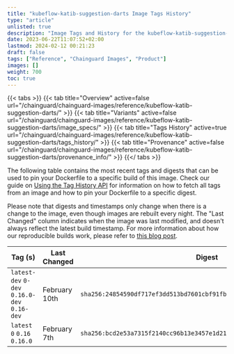 ```yaml
---
title: "kubeflow-katib-suggestion-darts Image Tags History"
type: "article"
unlisted: true
description: "Image Tags and History for the kubeflow-katib-suggestion-darts Chainguard Image"
date: 2023-06-22T11:07:52+02:00
lastmod: 2024-02-12 00:21:23
draft: false
tags: ["Reference", "Chainguard Images", "Product"]
images: []
weight: 700
toc: true
---
```


{{< tabs >}}
{{< tab title="Overview" active=false url="/chainguard/chainguard-images/reference/kubeflow-katib-suggestion-darts/" >}}
{{< tab title="Variants" active=false url="/chainguard/chainguard-images/reference/kubeflow-katib-suggestion-darts/image_specs/" >}}
{{< tab title="Tags History" active=true url="/chainguard/chainguard-images/reference/kubeflow-katib-suggestion-darts/tags_history/" >}}
{{< tab title="Provenance" active=false url="/chainguard/chainguard-images/reference/kubeflow-katib-suggestion-darts/provenance_info/" >}}
{{</ tabs >}}

The following table contains the most recent tags and digests that can be used to pin your Dockerfile to a specific build of this image. Check our guide on [Using the Tag History API](/chainguard/chainguard-images/using-the-tag-history-api/) for information on how to fetch all tags from an image and how to pin your Dockerfile to a specific digest.

Please note that digests and timestamps only change when there is a change to the image, even though images are rebuilt every night. The "Last Changed" column indicates when the image was last modified, and doesn't always reflect the latest build timestamp. For more information about how our reproducible builds work, please refer to [this blog post](https://www.chainguard.dev/unchained/reproducing-chainguards-reproducible-image-builds).

| Tag (s)                                       | Last Changed  | Digest                                                                    |
|-----------------------------------------------|---------------|---------------------------------------------------------------------------|
|  `latest-dev` `0-dev` `0.16.0-dev` `0.16-dev` | February 10th | `sha256:24854590df717ef3dd513bd7601cbf91fb5addc4793b081d28382c70f020e554` |
|  `latest` `0` `0.16` `0.16.0`                 | February 7th  | `sha256:bcd2e53a7315f2140cc96b13e3457e1d21803b02ba368763e2fe57b1afe4f5ab` |

